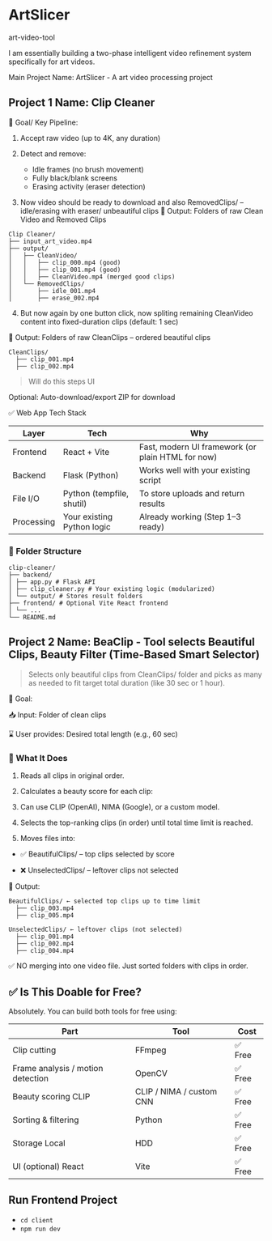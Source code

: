 # ArtSlicer

art-video-tool

I am essentially building a two-phase intelligent video refinement system specifically for art videos.

Main Project Name: ArtSlicer - A art video processing project

## Project 1 Name: Clip Cleaner

🎯 Goal/ Key Pipeline:

1. Accept raw video (up to 4K, any duration)

2. Detect and remove:
   - Idle frames (no brush movement)
   - Fully black/blank screens
   - Erasing activity (eraser detection)
3. Now video should be ready to download and also RemovedClips/ – idle/erasing with eraser/ unbeautiful clips
   📁 Output: Folders of raw Clean Video and Removed Clips

```Edit
Clip Cleaner/
├── input_art_video.mp4
├── output/
│   ├── CleanVideo/
│   │   ├── clip_000.mp4 (good)
│   │   ├── clip_001.mp4 (good)
│   │   ├── CleanVideo.mp4 (merged good clips)
│   └── RemovedClips/
│       ├── idle_001.mp4
│       ├── erase_002.mp4
```

4. But now again by one button click, now spliting remaining CleanVideo content into fixed-duration clips (default: 1 sec)

📁 Output: Folders of raw CleanClips – ordered beautiful clips

```Edit
CleanClips/
  ├── clip_001.mp4
  ├── clip_002.mp4
```

> Will do this steps UI

Optional: Auto-download/export ZIP for download

✅ Web App Tech Stack

| Layer      | Tech                       | Why                                               |
| ---------- | -------------------------- | ------------------------------------------------- |
| Frontend   | React + Vite               | Fast, modern UI framework (or plain HTML for now) |
| Backend    | Flask (Python)             | Works well with your existing script              |
| File I/O   | Python (tempfile, shutil)  | To store uploads and return results               |
| Processing | Your existing Python logic | Already working (Step 1–3 ready)                  |

### 🧱 Folder Structure

```Edit
clip-cleaner/
├── backend/
│ ├── app.py # Flask API
│ ├── clip_cleaner.py # Your existing logic (modularized)
│ └── output/ # Stores result folders
├── frontend/ # Optional Vite React frontend
│ └── ...
└── README.md
```

## Project 2 Name: BeaClip - Tool selects Beautiful Clips, Beauty Filter (Time-Based Smart Selector)

> Selects only beautiful clips from CleanClips/ folder and picks as many as needed to fit target total
> duration (like 30 sec or 1 hour).

🎯 Goal:

📥 Input: Folder of clean clips

⌛ User provides: Desired total length (e.g., 60 sec)

### 🤖 What It Does

1. Reads all clips in original order.

2. Calculates a beauty score for each clip:

3. Can use CLIP (OpenAI), NIMA (Google), or a custom model.

4. Selects the top-ranking clips (in order) until total time limit is reached.

5. Moves files into:

- ✅ BeautifulClips/ – top clips selected by score

- ❌ UnselectedClips/ – leftover clips not selected

📁 Output:

```Edit
BeautifulClips/ ← selected top clips up to time limit
  ├── clip_003.mp4
  ├── clip_005.mp4

UnselectedClips/ ← leftover clips (not selected)
  ├── clip_001.mp4
  ├── clip_002.mp4
  ├── clip_004.mp4
```

✅ NO merging into one video file. Just sorted folders with clips in order.

## ✅ Is This Doable for Free?

Absolutely. You can build both tools for free using:

| Part                              | Tool                     | Cost    |
| --------------------------------- | ------------------------ | ------- |
| Clip cutting                      | FFmpeg                   | ✅ Free |
| Frame analysis / motion detection | OpenCV                   | ✅ Free |
| Beauty scoring CLIP               | CLIP / NIMA / custom CNN | ✅ Free |
| Sorting & filtering               | Python                   | ✅ Free |
| Storage Local                     | HDD                      | ✅ Free |
| UI (optional) React               | Vite                     | ✅ Free |

## Run Frontend Project

- `cd client`
- `npm run dev`
